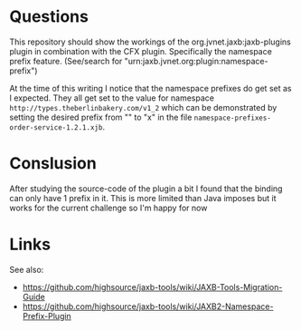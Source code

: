 # Questions

This repository should show the workings of the org.jvnet.jaxb:jaxb-plugins plugin in combination with the CFX plugin. Specifically the namespace prefix feature. (See/search for "urn:jaxb.jvnet.org:plugin:namespace-prefix")

At the time of this writing I notice that the namespace prefixes do get set as I expected. They all get set to the value for namespace ``http://types.theberlinbakery.com/v1_2`` which can be demonstrated by setting the desired prefix from "" to "x" in the file ``namespace-prefixes-order-service-1.2.1.xjb``.

# Conslusion

After studying the source-code of the plugin a bit I found that the binding can only have 1 prefix in it. This is more limited than Java imposes but it works for the current challenge so I'm happy for now

# Links

See also:
* https://github.com/highsource/jaxb-tools/wiki/JAXB-Tools-Migration-Guide
* https://github.com/highsource/jaxb-tools/wiki/JAXB2-Namespace-Prefix-Plugin
